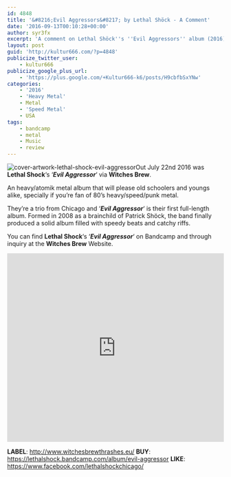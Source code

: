 ```yaml
---
id: 4848
title: '&#8216;Evil Aggressors&#8217; by Lethal Shöck - A Comment'
date: '2016-09-13T00:10:28+00:00'
author: syr3fx
excerpt: 'A comment on Lethal Shöck''s ''Evil Aggressors'' album (2016). '
layout: post
guid: 'http://kultur666.com/?p=4848'
publicize_twitter_user:
    - kultur666
publicize_google_plus_url:
    - 'https://plus.google.com/+Kultur666-k6/posts/H9cbfbSxYNw'
categories:
    - '2016'
    - 'Heavy Metal'
    - Metal
    - 'Speed Metal'
    - USA
tags:
    - bandcamp
    - metal
    - Music
    - review
---
```


![cover-artwork-lethal-shock-evil-aggressor](http://localhost:8080/wp-content/uploads/2016/09/cover-artwork-lethal-shock-evil-aggressor.jpg?w=680)Out July 22nd 2016 was **Lethal Shock**‘s ‘***Evil Aggressor***‘ via **Witches Brew**.

An heavy/atomik metal album that will please old schoolers and youngs alike, specially if you’re fan of 80’s heavy/speed/punk metal.

They’re a trio from Chicago and ‘***Evil Aggressor***‘ is their first full-length album. Formed in 2008 as a brainchild of Patrick Shöck, the band finally produced a solid album filled with speedy beats and catchy riffs.

You can find **Lethal Shock**‘s ‘***Evil Aggressor***‘ on Bandcamp and through inquiry at the **Witches Brew** Website.

<iframe style="border: 0; width: 100%; height: 439px;" src="https://bandcamp.com/EmbeddedPlayer/album=882329853/size=large/bgcol=333333/linkcol=e99708/tracklist=false/transparent=true/" seamless></iframe>

**LABEL**: <http://www.witchesbrewthrashes.eu/>
**BUY**: <https://lethalshock.bandcamp.com/album/evil-aggressor>
**LIKE**: <https://www.facebook.com/lethalshockchicago/>